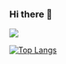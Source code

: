 ### Hi there 👋

<!--
**Liuxudeng/Liuxudeng** is a ✨ _special_ ✨ repository because its `README.md` (this file) appears on your GitHub profile.

Here are some ideas to get you started:

- 🔭 I’m currently working on ...
- 🌱 I’m currently learning ...
- 👯 I’m looking to collaborate on ...
- 🤔 I’m looking for help with ...
- 💬 Ask me about ...
- 📫 How to reach me: ...
- 😄 Pronouns: ...
- ⚡ Fun fact: ...
-->
![](https://github-readme-stats.vercel.app/api?username=Liuxudeng&theme=dark)

[![Top Langs](https://github-readme-stats.vercel.app/api/top-langs/?username=Liuxudeng&layout=compact&theme=gruvbox)](https://github.com/Liuxudeng/github-readme-stats)

